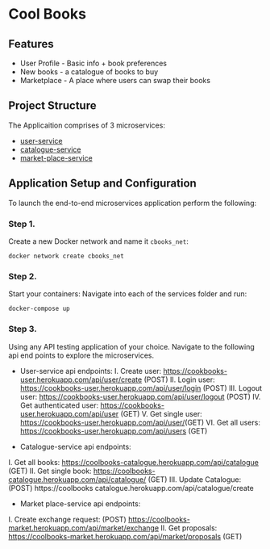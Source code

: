 # Cool Books

## Features
   - User Profile - Basic info + book preferences
   - New books - a catalogue of books to buy
   - Marketplace - A place where users can swap their books

## Project Structure
The Applicaition comprises of 3 microservices: 
* [user-service](https://cookbooks-user.herokuapp.com/)
* [catalogue-service](https://coolbooks-catalogue.herokuapp.com/)
* [market-place-service](https://coolbooks-market.herokuapp.com/)


## Application Setup and Configuration
To launch the end-to-end microservices application perform the following:


### Step 1.
Create a new Docker network and name it ```cbooks_net```:
```
docker network create cbooks_net
```

### Step 2.
Start your containers:
Navigate into each of the services folder and run:
```
docker-compose up
```

### Step 3.
Using any API testing application of your choice. Navigate to the following api end points to explore the microservices. 

- User-service api endpoints:
I.	Create user:  https://cookbooks-user.herokuapp.com/api/user/create (POST)
II.	Login user: https://cookbooks-user.herokuapp.com/api/user/login (POST)
III.	Logout user: https://cookbooks-user.herokuapp.com/api/user/logout (POST)
IV.	Get authenticated user: https://cookbooks-user.herokuapp.com/api/user (GET)
V.	Get single user: https://cookbooks-user.herokuapp.com/api/user/<username>(GET)
VI.	 Get all users: https://cookbooks-user.herokuapp.com/api/users (GET)

- Catalogue-service api endpoints:

I.	Get all books: https://coolbooks-catalogue.herokuapp.com/api/catalogue (GET)
II.	Get single book: https://coolbooks-catalogue.herokuapp.com/api/catalogue/<id>
(GET)
III.	Update Catalogue: (POST)
 	 https://coolbooks catalogue.herokuapp.com/api/catalogue/create

- Market place-service api endpoints:

I.	Create exchange request: (POST)
https://coolbooks-market.herokuapp.com/api/market/exchange
II.	Get proposals:   https://coolbooks-market.herokuapp.com/api/market/proposals (GET)


